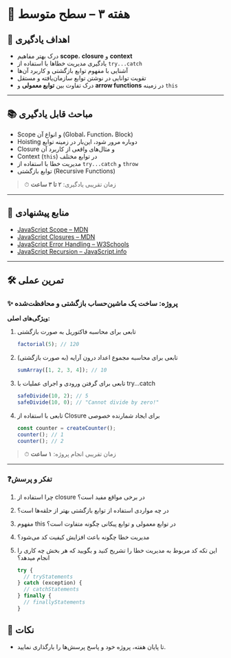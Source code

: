 # 🌟 هفته ۳ – سطح متوسط

## 🎯 اهداف یادگیری

- درک بهتر مفاهیم **scope**، **closure** و **context**
- یادگیری مدیریت خطاها با استفاده از `try...catch`
- آشنایی با مفهوم توابع بازگشتی و کاربرد آن‌ها
- تقویت توانایی در نوشتن توابع سازمان‌یافته و مستقل
- درک تفاوت بین **توابع معمولی** و **arrow functions** در زمینه `this`

---

## 📚 مباحث قابل یادگیری

- Scope و انواع آن (Global، Function، Block)
- Hoisting دوباره مرور شود، این‌بار در زمینه توابع
- Closure و مثال‌های واقعی از کاربرد آن
- Context (`this`) در توابع مختلف
- مدیریت خطا با استفاده از `try...catch` و `throw`
- توابع بازگشتی (Recursive Functions)

> ⏱ زمان تقریبی یادگیری: **۲ تا ۳ ساعت**

---

## 🔗 منابع پیشنهادی

- [JavaScript Scope – MDN](https://developer.mozilla.org/en-US/docs/Glossary/Scope)
- [JavaScript Closures – MDN](https://developer.mozilla.org/en-US/docs/Web/JavaScript/Closures)
- [JavaScript Error Handling – W3Schools](https://www.w3schools.com/js/js_errors.asp)
- [JavaScript Recursion – JavaScript.info](https://javascript.info/recursion)

---

## 🛠 تمرین عملی

### ✨ پروژه: ساخت یک ماشین‌حساب بازگشتی و محافظت‌شده

**ویژگی‌های اصلی:**

1. تابعی برای محاسبه فاکتوریل به صورت بازگشتی
   ```js
   factorial(5); // 120
   ```
2. تابعی برای محاسبه مجموع اعداد درون آرایه (به صورت بازگشتی)

   ```js
   sumArray([1, 2, 3, 4]); // 10
   ```

3. تابعی برای گرفتن ورودی و اجرای عملیات با try...catch

   ```js
   safeDivide(10, 2); // 5
   safeDivide(10, 0); // "Cannot divide by zero!"
   ```

4. تابعی با استفاده از Closure برای ایجاد شمارنده خصوصی

   ```js
   const counter = createCounter();
   counter(); // 1
   counter(); // 2
   ```

> ⏱ زمان تقریبی انجام پروژه: **۱ ساعت**

---

### ❓تفکر و پرسش

1. چرا استفاده از closure در برخی مواقع مفید است؟
2. در چه مواردی استفاده از توابع بازگشتی بهتر از حلقه‌ها است؟
3. مفهوم this در توابع معمولی و توابع پیکانی چگونه متفاوت است؟
4. مدیریت خطا چگونه باعث افزایش کیفیت کد می‌شود؟
5. این تکه کد مربوط به مدیریت خطا را تشریح کنید و بگویید که هر بخش چه کاری را انجام میدهد؟

   ```js
   try {
     // tryStatements
   } catch (exception) {
     // catchStatements
   } finally {
     // finallyStatements
   }
   ```

## 📝 نکات

- تا پایان هفته، پروژه خود و پاسخ پرسش‌ها را بارگذاری نمایید.
